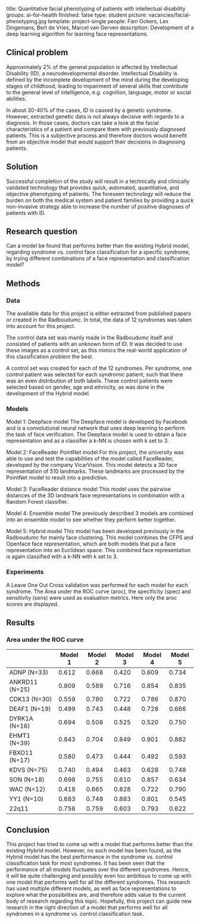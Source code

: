 title: Quantitative facial phenotyping of patients with intellectual disability
groups: ai-for-health
finished: false
type: student
picture: vacancies/facial-phenotyping.jpg
template: project-single
people:  Fien Ockers, Lex Dingemans, Bert de Vries, Marcel van Gerven
description: Development of a deep learning algorithm for learning face representations.

## Clinical problem
Approximately 2% of the general population is affected by Intellectual Disability (ID), a neurodevelopmental disorder.  Intellectual Disability is defined by the incomplete development of the mind during the developing stages of childhood, leading to impairment of several skills that contribute to the general level of intelligence, e.g. cognition, language, motor or social abilities.

In about 30-40% of the cases, ID is caused by a genetic syndrome. However, extracted genetic data is not always decisive with regards to a diagnosis. In those cases, doctors can take a look at the facial characteristics of a patient and compare them with previously diagnosed patients. This is a subjective process and therefore doctors would benefit from an objective model that would support their decisions in diagnosing patients. 

## Solution
Successful completion of the study will result in a technically and clinically validated technology that provides quick, automated, quantitative, and objective phenotyping of patients. The foreseen technology will reduce the burden on both the medical system and patient families by providing a quick non-invasive strategy able to increase the number of positive diagnoses of patients with lD.

## Research question
Can a model be found that performs better than the existing Hybrid model, regarding syndrome vs. control face classification for a specific syndrome, by trying different combinations of a face representation and classification model?

## Methods

### Data
The available data for this project is either extracted from published papers or created in the Radboudumc. In total, the data of 12 syndromes was taken into account for this project.

The control data set was mainly made in the Radboudumc itself and consisted of patients with an unknown form of ID. It was decided to use these images as a control set, as this mimics the real-world application of this classification problem the best. 

A control set was created for each of the 12 syndromes. Per syndrome, one control patient was selected for each syndromic patient, such that there was an even distribution of both labels. These control patients were selected based on gender, age and ethnicity, as was done in the development of the Hybrid model. 

### Models
Model 1: Deepface model
The Deepface model is developed by Facebook and is a convolutional neural network that uses deep learning to perform the task of face verification. The Deepface model is used to obtain a face representation and as a classifier a k-NN is chosen with k set to 3.

Model 2:  FaceReader PointNet model
For this project, the university was able to use and test the capabilities of the model called FaceReader, developed by the company VicarVision. This model detects a 3D face representation of 510 landmarks. These landmarks are processed by the PointNet model to result into a prediction. 

Model 3: FaceReader distance model
This model uses the pairwise distances of the 3D landmark face representations in combination with a Random Forest classifier. 

Model 4: Ensemble  model
The previously described 3 models are combined into an ensemble model to see whether they perform better together.

Model 5: Hybrid model
This model has been developed previously in the Radboudumc for mainly face clustering. This model combines the CFPS and Openface face representation, which are both models that put a face representation into an Euclidean space. This combined face representation is again classified with a k-NN with k set to 3. 

### Experiments
A Leave One Out Cross validation was performed for each model for each syndrome. The Area under the ROC curve (aroc), the specificity (spec) and sensitivity (sens) were used as evaluation metrics. Here only the aroc scores are displayed.

## Results
### Area under the ROC curve
| | Model 1 | Model 2 | Model 3 | Model 4 | Model 5 |
| --- | --- | --- | --- | --- | --- | 
| ADNP (N=33)	| 0.612 |	0.668 |	0.420 |	0.609 |	0.734 |
| ANKRD11 (N=25) | 0.809 |	0.589 |	0.716	| 0.854	| 0.835 |
| CDK13 (N=30)	| 0.559	| 0.780 |	0.722 |	0.786	| 0.870 |
| DEAF1 (N=19)	| 0.499	| 0.743	| 0.448	| 0.728	| 0.666 |
| DYRK1A (N=16)	| 0.694	| 0.508	| 0.525	| 0.520	| 0.750 |
| EHMT1 (N=39)	| 0.843	| 0.704	| 0.849	| 0.901	| 0.882 |
| FBXO11 (N=17)	| 0.580	| 0.473	| 0.444	| 0.492	| 0.593 |
| KDVS (N=75)	| 0.740	| 0.494	| 0.463	| 0.628	| 0.748 |
| SON (N=18)	| 0.698	| 0.755	| 0.610	| 0.857	| 0.634 |
| WAC (N=12)	| 0.418	| 0.665	| 0.828	| 0.722	| 0.790 |
| YY1 (N=10)	| 0.683	| 0.748	| 0.883	| 0.801	| 0.545 |
| 22q11 | 0.756	| 0.759	| 0.603	| 0.793	| 0.622 |

## Conclusion
This project has tried to come up with a model that performs better than the existing Hybrid model. However, no such model has been found, as the Hybrid model has the best performance in the syndrome vs. control classification task for most syndromes. It has been seen that the performance of all models fluctuates over the different syndromes. Hence, it will be quite challenging and possibly even too ambitious to come up with one model that performs well for all the different syndromes. This research has used multiple different models, as well as face representations to explore what the possibilities are, and therefore adds value to the current body of research regarding this topic. Hopefully, this project can guide new research in the right direction of a model that performs well for all syndromes in a syndrome vs. control classification task. 

